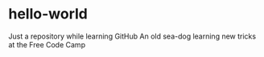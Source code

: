 # hello-world
Just a repository while learning GitHub
An old sea-dog learning new tricks at the Free Code Camp
